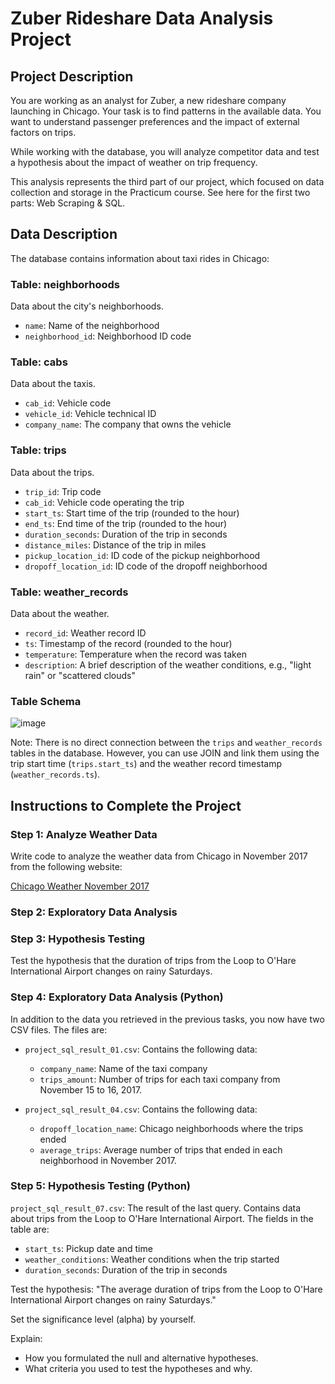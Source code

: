 # Zuber Rideshare Data Analysis Project

## Project Description

You are working as an analyst for Zuber, a new rideshare company launching in Chicago. Your task is to find patterns in the available data. You want to understand passenger preferences and the impact of external factors on trips.

While working with the database, you will analyze competitor data and test a hypothesis about the impact of weather on trip frequency.

This analysis represents the third part of our project, which focused on data collection and storage in the Practicum course. See here for the first two parts: Web Scraping & SQL.

## Data Description

The database contains information about taxi rides in Chicago:

### Table: neighborhoods
Data about the city's neighborhoods.

- `name`: Name of the neighborhood
- `neighborhood_id`: Neighborhood ID code

### Table: cabs
Data about the taxis.

- `cab_id`: Vehicle code
- `vehicle_id`: Vehicle technical ID
- `company_name`: The company that owns the vehicle

### Table: trips
Data about the trips.

- `trip_id`: Trip code
- `cab_id`: Vehicle code operating the trip
- `start_ts`: Start time of the trip (rounded to the hour)
- `end_ts`: End time of the trip (rounded to the hour)
- `duration_seconds`: Duration of the trip in seconds
- `distance_miles`: Distance of the trip in miles
- `pickup_location_id`: ID code of the pickup neighborhood
- `dropoff_location_id`: ID code of the dropoff neighborhood

### Table: weather_records
Data about the weather.

- `record_id`: Weather record ID
- `ts`: Timestamp of the record (rounded to the hour)
- `temperature`: Temperature when the record was taken
- `description`: A brief description of the weather conditions, e.g., "light rain" or "scattered clouds"

### Table Schema

![image](https://github.com/user-attachments/assets/c04e2e90-3c7a-43ef-9b63-09e43d1bc678)


Note: There is no direct connection between the `trips` and `weather_records` tables in the database. However, you can use JOIN and link them using the trip start time (`trips.start_ts`) and the weather record timestamp (`weather_records.ts`).

## Instructions to Complete the Project

### Step 1: Analyze Weather Data

Write code to analyze the weather data from Chicago in November 2017 from the following website:

[Chicago Weather November 2017](https://practicum-content.s3.us-west-1.amazonaws.com/data-analyst-eng/moved_chicago_weather_2017.html)

### Step 2: Exploratory Data Analysis

### Step 3: Hypothesis Testing

Test the hypothesis that the duration of trips from the Loop to O'Hare International Airport changes on rainy Saturdays.

### Step 4: Exploratory Data Analysis (Python)

In addition to the data you retrieved in the previous tasks, you now have two CSV files. The files are:

- `project_sql_result_01.csv`: Contains the following data:
  - `company_name`: Name of the taxi company
  - `trips_amount`: Number of trips for each taxi company from November 15 to 16, 2017.

- `project_sql_result_04.csv`: Contains the following data:
  - `dropoff_location_name`: Chicago neighborhoods where the trips ended
  - `average_trips`: Average number of trips that ended in each neighborhood in November 2017.

### Step 5: Hypothesis Testing (Python)

`project_sql_result_07.csv`: The result of the last query. Contains data about trips from the Loop to O'Hare International Airport. The fields in the table are:

- `start_ts`: Pickup date and time
- `weather_conditions`: Weather conditions when the trip started
- `duration_seconds`: Duration of the trip in seconds

Test the hypothesis:
"The average duration of trips from the Loop to O'Hare International Airport changes on rainy Saturdays."

Set the significance level (alpha) by yourself.

Explain:

- How you formulated the null and alternative hypotheses.
- What criteria you used to test the hypotheses and why.

